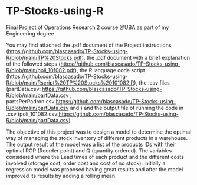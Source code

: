 # TP-Stocks-using-R
Final Project of Operations Research 2 course @UBA as part of my Engineering degree

You may find attached the .pdf document of the Project instructions (https://github.com/blascasado/TP-Stocks-using-R/blob/main/TP%20Stocks.pdf), the .pdf document with a brief explanation of the followed steps (https://github.com/blascasado/TP-Stocks-using-R/blob/main/poli_101082.pdf), the R language code script (https://github.com/blascasado/TP-Stocks-using-R/blob/main/Rscript%20TP%20Stocks%20101082.R), the .csv files (partData.csv: https://github.com/blascasado/TP-Stocks-using-R/blob/main/partData.csv ; partsPerPadron.csv:https://github.com/blascasado/TP-Stocks-using-R/blob/main/partData.csv and ) and the output file of running the code in .csv (poli_101082.csv:https://github.com/blascasado/TP-Stocks-using-R/blob/main/partData.csv)

The objective of this project was to design a model to determine the optimal way of managing the stock inventory of different products in a warehouse. The output result of the model was a list of the products IDs with their optimal ROP (Reorder point) and Q (quantity ordered). The variables considered where the Lead times of each product and the different costs involved (storage cost, order cost and cost of no stock). initially a regression model was proposed having great results and after the model improved its results by adding a rolling mean.
